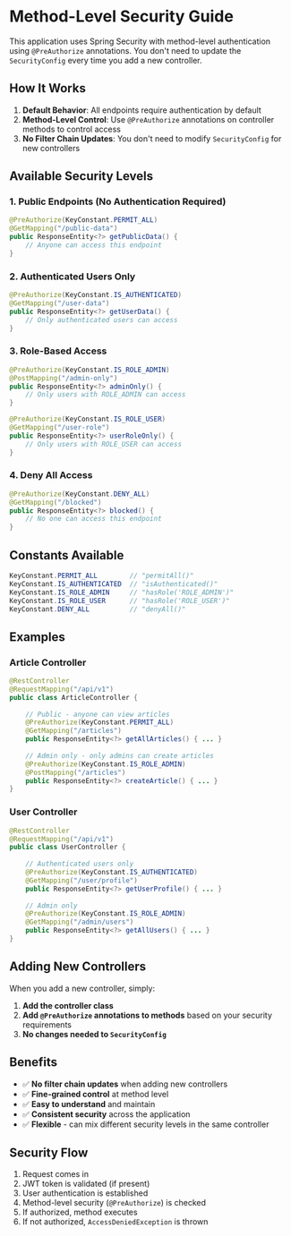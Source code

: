 # Method-Level Security Guide

This application uses Spring Security with method-level authentication using `@PreAuthorize` annotations. You don't need to update the `SecurityConfig` every time you add a new controller.

## How It Works

1. **Default Behavior**: All endpoints require authentication by default
2. **Method-Level Control**: Use `@PreAuthorize` annotations on controller methods to control access
3. **No Filter Chain Updates**: You don't need to modify `SecurityConfig` for new controllers

## Available Security Levels

### 1. Public Endpoints (No Authentication Required)
```java
@PreAuthorize(KeyConstant.PERMIT_ALL)
@GetMapping("/public-data")
public ResponseEntity<?> getPublicData() {
    // Anyone can access this endpoint
}
```

### 2. Authenticated Users Only
```java
@PreAuthorize(KeyConstant.IS_AUTHENTICATED)
@GetMapping("/user-data")
public ResponseEntity<?> getUserData() {
    // Only authenticated users can access
}
```

### 3. Role-Based Access
```java
@PreAuthorize(KeyConstant.IS_ROLE_ADMIN)
@PostMapping("/admin-only")
public ResponseEntity<?> adminOnly() {
    // Only users with ROLE_ADMIN can access
}

@PreAuthorize(KeyConstant.IS_ROLE_USER)
@GetMapping("/user-role")
public ResponseEntity<?> userRoleOnly() {
    // Only users with ROLE_USER can access
}
```

### 4. Deny All Access
```java
@PreAuthorize(KeyConstant.DENY_ALL)
@GetMapping("/blocked")
public ResponseEntity<?> blocked() {
    // No one can access this endpoint
}
```

## Constants Available

```java
KeyConstant.PERMIT_ALL        // "permitAll()"
KeyConstant.IS_AUTHENTICATED  // "isAuthenticated()"
KeyConstant.IS_ROLE_ADMIN     // "hasRole('ROLE_ADMIN')"
KeyConstant.IS_ROLE_USER      // "hasRole('ROLE_USER')"
KeyConstant.DENY_ALL          // "denyAll()"
```

## Examples

### Article Controller
```java
@RestController
@RequestMapping("/api/v1")
public class ArticleController {
    
    // Public - anyone can view articles
    @PreAuthorize(KeyConstant.PERMIT_ALL)
    @GetMapping("/articles")
    public ResponseEntity<?> getAllArticles() { ... }
    
    // Admin only - only admins can create articles
    @PreAuthorize(KeyConstant.IS_ROLE_ADMIN)
    @PostMapping("/articles")
    public ResponseEntity<?> createArticle() { ... }
}
```

### User Controller
```java
@RestController
@RequestMapping("/api/v1")
public class UserController {
    
    // Authenticated users only
    @PreAuthorize(KeyConstant.IS_AUTHENTICATED)
    @GetMapping("/user/profile")
    public ResponseEntity<?> getUserProfile() { ... }
    
    // Admin only
    @PreAuthorize(KeyConstant.IS_ROLE_ADMIN)
    @GetMapping("/admin/users")
    public ResponseEntity<?> getAllUsers() { ... }
}
```

## Adding New Controllers

When you add a new controller, simply:

1. **Add the controller class**
2. **Add `@PreAuthorize` annotations to methods** based on your security requirements
3. **No changes needed to `SecurityConfig`**

## Benefits

- ✅ **No filter chain updates** when adding new controllers
- ✅ **Fine-grained control** at method level
- ✅ **Easy to understand** and maintain
- ✅ **Consistent security** across the application
- ✅ **Flexible** - can mix different security levels in the same controller

## Security Flow

1. Request comes in
2. JWT token is validated (if present)
3. User authentication is established
4. Method-level security (`@PreAuthorize`) is checked
5. If authorized, method executes
6. If not authorized, `AccessDeniedException` is thrown 